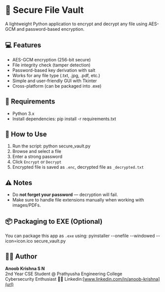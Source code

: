 # 🔐 Secure File Vault

A lightweight Python application to encrypt and decrypt any file using AES-GCM and password-based encryption.

## 💻 Features

- AES-GCM encryption (256-bit secure)
- File integrity check (tamper detection)
- Password-based key derivation with salt
- Works for any file type (.txt, .jpg, .pdf, etc.)
- Simple and user-friendly GUI with Tkinter
- Cross-platform (can be packaged into .exe)

## 🔧 Requirements

- Python 3.x
- Install dependencies:
pip install -r requirements.txt

## 🚀 How to Use

1. Run the script:
python secure_vault.py
2. Browse and select a file
3. Enter a strong password
4. Click `Encrypt` or `Decrypt`
5. Encrypted file is saved as `.enc`, decrypted file as `_decrypted.txt`

## ⚠️ Notes

- Do **not forget your password** — decryption will fail.
- Make sure to handle file extensions manually when working with images/PDFs.

## 📦 Packaging to EXE (Optional)

You can package this app as `.exe` using:
pyinstaller --onefile --windowed --icon=icon.ico secure_vault.py

## 🙋‍♂️ Author

**Anoob Krishna S N**  
2nd Year CSE Student @ Prathyusha Engineering College  
Cybersecurity Enthusiast 👨‍💻
Linkedin:[www.linkedin.com/in/anoob-krishna](url)
